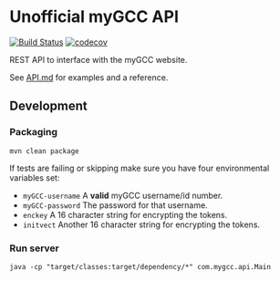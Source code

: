 # Unofficial myGCC API

[![Build Status](https://travis-ci.com/davidcorbin/mygcc-api.svg?token=dxqddm4qxdWvzPBrhpv6&branch=master)](https://travis-ci.com/davidcorbin/mygcc-api)
[![codecov](https://img.shields.io/codecov/c/token/RfmKWkcmPF/github/davidcorbin/mygcc-api.svg)](https://codecov.io/gh/davidcorbin/mygcc-api)

REST API to interface with the myGCC website.

See [API.md](API.md) for examples and a reference.

## Development

### Packaging
```mvn clean package```

If tests are failing or skipping make sure you have four environmental variables set:
- `myGCC-username` A **valid** myGCC username/id number.
- `myGCC-password` The password for that username.
- `enckey` A 16 character string for encrypting the tokens.
- `initvect` Another 16 character string for encrypting the tokens.

### Run server
```java -cp "target/classes:target/dependency/*" com.mygcc.api.Main```
